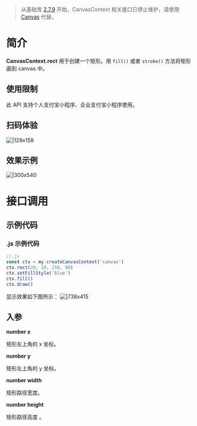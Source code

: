 > 从基础库 [2.7.9](https://opendocs.alipay.com/mini/framework/lib-upgrade-v2) 开始，CanvasContext 相关接口已停止维护，请使用 [Canvas](https://opendocs.alipay.com/mini/01vzqv) 代替。


# 简介
**CanvasContext.rect** 用于创建一个矩形。用 `fill()` 或者 `stroke()` 方法将矩形画到 canvas 中。

## 使用限制
此 API 支持个人支付宝小程序、企业支付宝小程序使用。

## 扫码体验
![|128x158](https://cdn.nlark.com/yuque/0/2021/png/179989/1624934282791-a971abc6-bed6-461d-8ab4-38c0395dedf7.png#align=left&display=inline&height=158&margin=%5Bobject%20Object%5D&name=1.png&originHeight=158&originWidth=128&size=17896&status=done&style=stroke&width=128)

## 效果示例
![|300x540](https://cdn.nlark.com/yuque/0/2021/gif/179989/1624934290694-0cc36039-e882-4451-99e4-18780cc646ef.gif#align=left&display=inline&height=540&margin=%5Bobject%20Object%5D&name=2.gif&originHeight=540&originWidth=300&size=1429075&status=done&style=none&width=300)

# 接口调用

## 示例代码

### .js 示例代码
```javascript
//.js
const ctx = my.createCanvasContext('canvas')
ctx.rect(20, 20, 250, 80)
ctx.setFillStyle('blue')
ctx.fill()
ctx.draw()
```

显示效果如下图所示：
![|738x415](https://cdn.nlark.com/yuque/0/2021/png/179989/1624934303054-0dc51710-bf48-40a3-89a2-addaebdd5f65.png#align=left&display=inline&height=720&margin=%5Bobject%20Object%5D&name=3.png&originHeight=720&originWidth=1280&size=25225&status=done&style=none&width=1280)

## 入参
**number x**

矩形左上角的 x 坐标。

**number y**

矩形左上角的 y 坐标。

**number width**

矩形路径宽度。

**number height**

矩形路径高度 。
